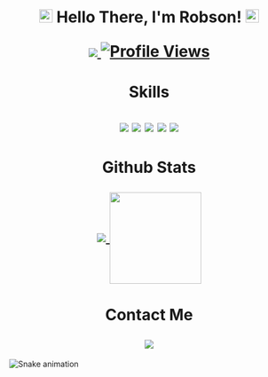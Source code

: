 <h1 align="center">
  <a target="_blank">
    <img src="https://github.com/frosty171/frosty171/blob/main/duck.gif" width="24px" style="max-width:100%;">
  </a>
  Hello There, I'm Robson!
  <a target="_blank">
    <img src="https://github.com/frosty171/frosty171/blob/main/duck.gif"  width="24px" style="max-width:100%;">
    <p align="center">  
  <a href="https://www.github.com/frosty171" target="_blank" rel="noreferrer"><img
src="https://img.shields.io/github/followers/frosty171?logo=github&style=for-the-badge&color=0891b2&labelColor=1c1917" />
<img src="https://estruyf-github.azurewebsites.net/api/VisitorHit?user=frosty171&countColorcountColor&countColor=%230095FF" alt="Profile Views"/>
    </a>
</p>
<p align="center">  
 </p>
  </a>
</h1>

<h1 align="center">
  Skills
  <p align="center">  
 </p>
  <img src="https://img.shields.io/badge/JavaScript-F7DF1E?style=for-the-badge&logo=javascript&logoColor=black"/> 
  <img src="https://img.shields.io/badge/Node.js-43853D?style=for-the-badge&logo=node.js&logoColor=white"/> 
  <image src="https://img.shields.io/badge/Python-14354C?style=for-the-badge&logo=python&logoColor=white"/> 
 <img src="https://img.shields.io/badge/HTML5-E34F26?style=for-the-badge&logo=html5&logoColor=white"/> 
 <image src="https://img.shields.io/badge/CSS3-1572B6?style=for-the-badge&logo=css3&logoColor=white"/>  
  <p align="center">  
 </p>
</h1>

<h1 align="center">
  Github Stats
  <p align="center">  
 </p>
<a href="https://github.com/frosty171/github-readme-stats">
    <img
      align="center"
      src="https://github-readme-stats.vercel.app/api/top-langs/?username=frosty171&layout=compact&theme=github_dark"
    />
</a>
  <a href="https://github.com/frosty171/github-readme-stats">
    <img
      align="center"
      height="165"
      src="https://github-readme-stats.vercel.app/api?username=frosty171&count_private=true&show_icons=true&custom_title=Github%20Status&hide=issues&theme=github_dark"
    />
  </a>
   <p align="center">  
 </p>
  </h1>

<h1 align="center">
  Contact Me
  <p align="center">  
 </p>

<a href="https://discord.com/users/923563369989046324"> 
  <img align="center" src="https://lanyard.cnrad.dev/api/923563369989046324">
</a>
</h1>


  ![Snake animation](https://github.com/frosty171/frosty171/blob/output/github-contribution-grid-snake.svg)
 
</div>
